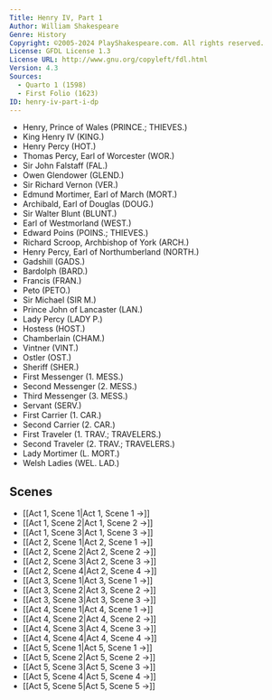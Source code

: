 ```yaml
---
Title: Henry IV, Part 1
Author: William Shakespeare
Genre: History
Copyright: ©2005-2024 PlayShakespeare.com. All rights reserved.
License: GFDL License 1.3
License URL: http://www.gnu.org/copyleft/fdl.html
Version: 4.3
Sources:
  - Quarto 1 (1598)
  - First Folio (1623)
ID: henry-iv-part-i-dp
---
```


- Henry, Prince of Wales (PRINCE.; THIEVES.)
- King Henry IV (KING.)
- Henry Percy (HOT.)
- Thomas Percy, Earl of Worcester (WOR.)
- Sir John Falstaff (FAL.)
- Owen Glendower (GLEND.)
- Sir Richard Vernon (VER.)
- Edmund Mortimer, Earl of March (MORT.)
- Archibald, Earl of Douglas (DOUG.)
- Sir Walter Blunt (BLUNT.)
- Earl of Westmorland (WEST.)
- Edward Poins (POINS.; THIEVES.)
- Richard Scroop, Archbishop of York (ARCH.)
- Henry Percy, Earl of Northumberland (NORTH.)
- Gadshill (GADS.)
- Bardolph (BARD.)
- Francis (FRAN.)
- Peto (PETO.)
- Sir Michael (SIR M.)
- Prince John of Lancaster (LAN.)
- Lady Percy (LADY P.)
- Hostess (HOST.)
- Chamberlain (CHAM.)
- Vintner (VINT.)
- Ostler (OST.)
- Sheriff (SHER.)
- First Messenger (1. MESS.)
- Second Messenger (2. MESS.)
- Third Messenger (3. MESS.)
- Servant (SERV.)
- First Carrier (1. CAR.)
- Second Carrier (2. CAR.)
- First Traveler (1. TRAV.; TRAVELERS.)
- Second Traveler (2. TRAV.; TRAVELERS.)
- Lady Mortimer (L. MORT.)
- Welsh Ladies (WEL. LAD.)

## Scenes

- [[Act 1, Scene 1|Act 1, Scene 1 →]]
- [[Act 1, Scene 2|Act 1, Scene 2 →]]
- [[Act 1, Scene 3|Act 1, Scene 3 →]]
- [[Act 2, Scene 1|Act 2, Scene 1 →]]
- [[Act 2, Scene 2|Act 2, Scene 2 →]]
- [[Act 2, Scene 3|Act 2, Scene 3 →]]
- [[Act 2, Scene 4|Act 2, Scene 4 →]]
- [[Act 3, Scene 1|Act 3, Scene 1 →]]
- [[Act 3, Scene 2|Act 3, Scene 2 →]]
- [[Act 3, Scene 3|Act 3, Scene 3 →]]
- [[Act 4, Scene 1|Act 4, Scene 1 →]]
- [[Act 4, Scene 2|Act 4, Scene 2 →]]
- [[Act 4, Scene 3|Act 4, Scene 3 →]]
- [[Act 4, Scene 4|Act 4, Scene 4 →]]
- [[Act 5, Scene 1|Act 5, Scene 1 →]]
- [[Act 5, Scene 2|Act 5, Scene 2 →]]
- [[Act 5, Scene 3|Act 5, Scene 3 →]]
- [[Act 5, Scene 4|Act 5, Scene 4 →]]
- [[Act 5, Scene 5|Act 5, Scene 5 →]]
